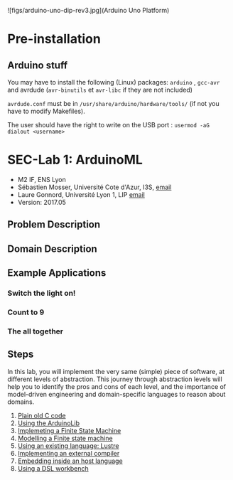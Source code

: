 







![figs/arduino-uno-dip-rev3.jpg](Arduino Uno Platform)

# Pre-installation #

## Arduino stuff ##

You may have to install the following (Linux) packages: `arduino` ,
`gcc-avr` and avrdude (`avr-binutils` et `avr-libc` if they are not included)

`avrdude.conf` must be in `/usr/share/arduino/hardware/tools/` (if not you
have to modify Makefiles).

The user should have the right to write on  the USB port : 
`usermod -aG dialout <username>`



# SEC-Lab 1: ArduinoML

  * M2 IF, ENS Lyon
  * Sébastien Mosser, Université Cote d'Azur, I3S, [email](mailto:mosser@i3s.unice.fr)
  * Laure Gonnord, Université Lyon 1, LIP [email](mailto:laure.gonnord@ens-lyon.fr)
  * Version: 2017.05

## Problem Description

## Domain Description

## Example Applications

### Switch the light on!

### Count to 9

### The all together

## Steps

In this lab, you will implement the very same (simple) piece of software, at different levels of abstraction. This journey through abstraction levels will help you to identify the pros and cons of each level, and the importance of model-driven engineering and domain-specific languages to reason about domains.

  1. [Plain old C code](https://github.com/mosser/sec-labs/lab_1/step_1.md)
  2. [Using the ArduinoLib](https://github.com/mosser/sec-labs/lab_1/step_2.md)
  3. [Implemeting a Finite State Machine](https://github.com/mosser/sec-labs/lab_1/step_3.md)
  4. [Modelling a Finite state machine](https://github.com/mosser/sec-labs/lab_1/step_4.md)
  5. [Using an existing language: Lustre](https://github.com/mosser/sec-labs/lab_1/step_5.md)
  6. [Implementing an external compiler](https://github.com/mosser/sec-labs/lab_1/step_6.md)
  7. [Embedding inside an host language](https://github.com/mosser/sec-labs/lab_1/step_7.md)
  8. [Using a DSL workbench](https://github.com/mosser/sec-labs/lab_1/step_8.md)

